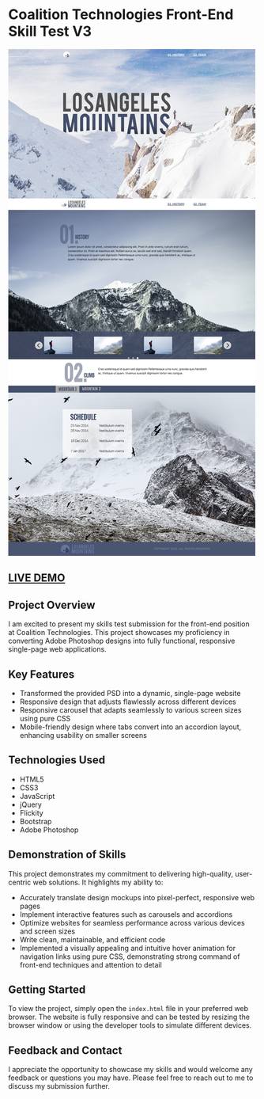 # Coalition Technologies Front-End Skill Test V3

<img src='./images/my-complete-project.jpeg' alt='My Complete Project'>


## [LIVE DEMO](https://jzilla808.github.io/Coalition-Technologies-Skill-Test-Challenge/)

## Project Overview

I am excited to present my skills test submission for the front-end position at Coalition Technologies. This project showcases my proficiency in converting Adobe Photoshop designs into fully functional, responsive single-page web applications.

## Key Features

- Transformed the provided PSD into a dynamic, single-page website
- Responsive design that adjusts flawlessly across different devices
- Responsive carousel that adapts seamlessly to various screen sizes using pure CSS
- Mobile-friendly design where tabs convert into an accordion layout, enhancing usability on smaller screens

## Technologies Used

- HTML5
- CSS3
- JavaScript
- jQuery
- Flickity
- Bootstrap
- Adobe Photoshop

## Demonstration of Skills

This project demonstrates my commitment to delivering high-quality, user-centric web solutions. It highlights my ability to:

- Accurately translate design mockups into pixel-perfect, responsive web pages
- Implement interactive features such as carousels and accordions
- Optimize websites for seamless performance across various devices and screen sizes
- Write clean, maintainable, and efficient code
- Implemented a visually appealing and intuitive hover animation for navigation links using pure CSS, demonstrating strong command of front-end techniques and attention to detail

## Getting Started

To view the project, simply open the `index.html` file in your preferred web browser. The website is fully responsive and can be tested by resizing the browser window or using the developer tools to simulate different devices.

## Feedback and Contact

I appreciate the opportunity to showcase my skills and would welcome any feedback or questions you may have. Please feel free to reach out to me to discuss my submission further.

